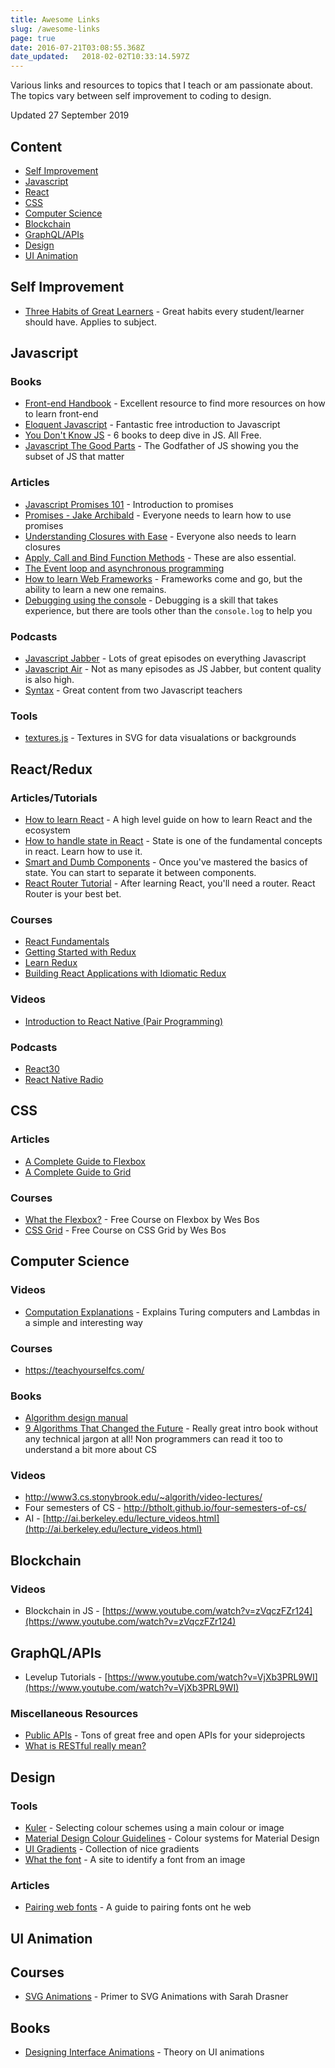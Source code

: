 ```yaml
---
title: Awesome Links
slug: /awesome-links
page: true
date: 2016-07-21T03:08:55.368Z
date_updated:   2018-02-02T10:33:14.597Z
---
```


Various links and resources to topics that I teach or am passionate about. The topics vary between self improvement to coding to design.

Updated 27 September 2019

## Content

* [Self Improvement](#self-improvement)
* [Javascript](#javascript)
* [React](#reactredux)
* [CSS](#css)
* [Computer Science](#computer-science)
* [Blockchain](#blockchain)
* [GraphQL/APIs](#graphqlapis)
* [Design](#design)
* [UI Animation](#uianimation)

## Self Improvement

* [Three Habits of Great Learners](https://developertea.simplecast.fm/episodes/41953-three-habits-of-great-learners) - Great habits every student/learner should have. Applies to subject.

## Javascript

### Books

* [Front-end Handbook](https://frontendmasters.com/books/front-end-handbook/) - Excellent resource to find more resources on how to learn front-end
* [Eloquent Javascript](http://eloquentjavascript.net/) - Fantastic free introduction to Javascript
* [You Don't Know JS](https://github.com/getify/You-Dont-Know-JS) - 6 books to deep dive in JS. All Free.
* [Javascript The Good Parts](http://shop.oreilly.com/product/9780596517748.do) - The Godfather of JS showing you the subset of JS that matter

### Articles

* [Javascript Promises 101](https://bitsofco.de/javascript-promises-101/) - Introduction to promises
* [Promises - Jake Archibald](http://www.html5rocks.com/en/tutorials/es6/promises/) - Everyone needs to learn how to use promises
* [Understanding Closures with Ease](http://javascriptissexy.com/understand-javascript-closures-with-ease/) - Everyone also needs to learn closures
* [Apply, Call and Bind Function Methods](http://javascriptissexy.com/javascript-apply-call-and-bind-methods-are-essential-for-javascript-professionals/) - These are also essential.
* [The Event loop and asynchronous programming](https://blog.sessionstack.com/how-javascript-works-event-loop-and-the-rise-of-async-programming-5-ways-to-better-coding-with-2f077c4438b5)
* [How to learn Web Frameworks](https://medium.com/shopify-ux/how-to-learn-web-frameworks-9d447cb71e68#.37u90zm8j) - Frameworks come and go, but the ability to learn a new one remains.
* [Debugging using the console](https://medium.com/appsflyer/10-tips-for-javascript-debugging-like-a-pro-with-console-7140027eb5f6) - Debugging is a skill that takes experience, but there are tools other than the `console.log` to help you

### Podcasts

* [Javascript Jabber](https://devchat.tv/js-jabber) - Lots of great episodes on everything Javascript
* [Javascript Air](https://javascriptair.com/) - Not as many episodes as JS Jabber, but content quality is also high.
* [Syntax](https://syntax.fm/) - Great content from two Javascript teachers

### Tools

* [textures.js](https://riccardoscalco.github.io/textures/git) - Textures in SVG for data visualations or backgrounds

## React/Redux

### Articles/Tutorials

* [How to learn React](https://github.com/petehunt/react-howto) - A high level guide on how to learn React and the ecosystem
* [How to handle state in React](https://medium.com/react-ecosystem/how-to-handle-state-in-react-6f2d3cd73a0c#.dt1zml15h) - State is one of the fundamental concepts in react. Learn how to use it.
* [Smart and Dumb Components](https://medium.com/@dan_abramov/smart-and-dumb-components-7ca2f9a7c7d0#.9m4l6nenv) - Once you've mastered the basics of state. You can start to separate it between components.
* [React Router Tutorial](https://github.com/reactjs/react-router-tutorial) - After learning React, you'll need a router. React Router is your best bet.

### Courses

* [React Fundamentals](https://egghead.io/courses/react-fundamentals)
* [Getting Started with Redux](https://egghead.io/courses/getting-started-with-redux)
* [Learn Redux](http://learnredux.com/)
* [Building React Applications with Idiomatic Redux](https://egghead.io/courses/building-react-applications-with-idiomatic-redux)

### Videos

* [Introduction to React Native (Pair Programming)](https://www.youtube.com/watch?v=r5OPRhelEIU)

### Podcasts

* [React30](https://react30.com/)
* [React Native Radio](https://devchat.tv/react-native-radio)

## CSS

### Articles

* [A Complete Guide to Flexbox](https://css-tricks.com/snippets/css/a-guide-to-flexbox/)
* [A Complete Guide to Grid](https://css-tricks.com/snippets/css/complete-guide-grid/)

### Courses

* [What the Flexbox?](http://flexbox.io/) - Free Course on Flexbox by Wes Bos
* [CSS Grid](https://cssgrid.io/) - Free Course on CSS Grid by Wes Bos

## Computer Science

### Videos

* [Computation Explanations](https://www.destroyallsoftware.com/screencasts/catalog/computing-by-constructing) - Explains Turing computers and Lambdas in a simple and interesting way

### Courses

* https://teachyourselfcs.com/

### Books

* [Algorithm design manual](https://github.com/haseebr/competitive-programming/blob/master/Materials/The%20Algorithm%20Design%20Manual%20by%20Steven%20S.%20Skiena.pdf)
* [9 Algorithms That Changed the Future](https://en.wikipedia.org/wiki/9_Algorithms_That_Changed_the_Future) - Really great intro book without any technical jargon at all! Non programmers can read it too to understand a bit more about CS

### Videos

* http://www3.cs.stonybrook.edu/~algorith/video-lectures/
* Four semesters of CS - http://btholt.github.io/four-semesters-of-cs/
* AI - [http://ai.berkeley.edu/lecture_videos.html](http://ai.berkeley.edu/lecture_videos.html)

## Blockchain

### Videos

* Blockchain in JS - [https://www.youtube.com/watch?v=zVqczFZr124](https://www.youtube.com/watch?v=zVqczFZr124)

## GraphQL/APIs

* Levelup Tutorials - [https://www.youtube.com/watch?v=VjXb3PRL9WI](https://www.youtube.com/watch?v=VjXb3PRL9WI)

### Miscellaneous Resources

* [Public APIs](https://github.com/toddmotto/public-apis) - Tons of great free and open APIs for your sideprojects
* [What is RESTful really mean?](https://www.sitepoint.com/what-does-restful-really-mean/)

## Design

### Tools

* [Kuler](http://kuler.adobe.com/) - Selecting colour schemes using a main colour or image
* [Material Design Colour Guidelines](https://material.io/guidelines/style/color.html#color-color-system) - Colour systems for Material Design
* [UI Gradients](https://uigradients.com) - Collection of nice gradients
* [What the font](https://www.myfonts.com/WhatTheFont/) - A site to identify a font from an image

### Articles

* [Pairing web fonts](https://webdesign.tutsplus.com/articles/a-beginners-guide-to-pairing-fonts--webdesign-5706) - A guide to pairing fonts ont he web

## UI Animation

## Courses

* [SVG Animations](https://frontendmasters.com/courses/svg-animation/) - Primer to SVG Animations with Sarah Drasner

## Books

* [Designing Interface Animations](https://www.amazon.com/Designing-Interface-Animation-Meaningful-Experience/dp/1933820322) - Theory on UI animations
